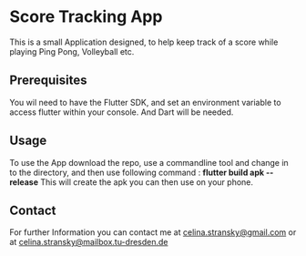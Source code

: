 # Score Tracking App

This is a small Application designed, to help keep track of a score while playing Ping Pong, Volleyball etc.

## Prerequisites
You wil need to have the Flutter SDK, and set an environment variable to access flutter within your console. And Dart will be needed.

## Usage

To use the App download the repo, use a commandline tool and change in to the directory, and then use following command : **flutter build apk --release**
This will create the apk you can then use on your phone.

## Contact 
For further Information you can contact me at celina.stransky@gmail.com or at 
celina.stransky@mailbox.tu-dresden.de
